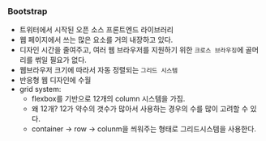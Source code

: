 ### Bootstrap

* 트위터에서 시작된 오픈 소스 프론트엔드 라이브러리
* 웹 페이지에서 쓰는 많은 요소를 거의 내장하고 있다.
* 디자인 시간을 줄여주고, 여러 웹 브라우저를 지원하기 위한 `크로스 브라우징`에 골머리를 썪일 필요가 없다.
* 웹브라우저 크기에 따라서 자동 정렬되는 `그리드 시스템`
* 반응형 웹 디자인에 수월
* grid system:
  * flexbox를 기반으로 12개의 column 시스템을 가짐.
  * 왜 12개? 12가 약수의 갯수가 많아서 사용하는 경우의 수를 많이 고려할 수 있다.
  * container -> row -> colunm을 씌워주는 형태로 그리드시스템을 사용한다.

